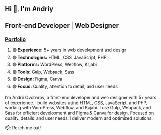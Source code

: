 ## Hi 👋, I'm Andriy

<h2>Front-end Developer | Web Designer</h2>
<h3>
<a href="https://ovcharov-portfolio.webflow.io/" target="_blank"><strong>Portfolio</strong></a></h3>

<ol>
  <li>🟢 <strong>Experience:</strong> 5+ years in web development and design</li>
  <li>🟢 <strong>Technologies:</strong> HTML, CSS, JavaScript, PHP</li>
  <li>🟢 <strong>Platforms:</strong> WordPress, Webflow, Kajabi</li>
  <li>🟢 <strong>Tools:</strong> Gulp, Webpack, Sass</li>
  <li>🟢 <strong>Design:</strong> Figma, Canva</li>
  <li>🟢 <strong>Focus:</strong> Quality, attention to detail, and user needs</li>
</ol>

I’m Andrii Ovcharov, a front-end developer and web designer with 5+ years of experience. I build websites using HTML, CSS, JavaScript, and PHP, working with WordPress, Webflow, and Kajabi. I use Gulp, Webpack, and Sass for efficient development and Figma & Canva for design. Focused on quality, details, and user needs, I deliver modern and optimized solutions.



📫: Reach me out!


